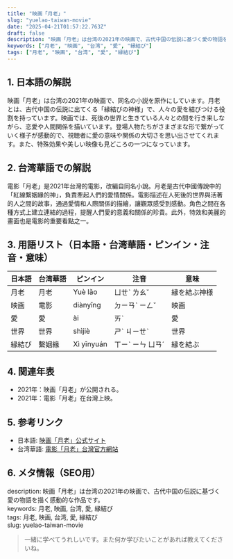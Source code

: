 ```yaml
---
title: "映画「月老」"
slug: "yuelao-taiwan-movie"
date: "2025-04-21T01:57:22.763Z"
draft: false
description: "映画「月老」は台湾の2021年の映画で、古代中国の伝説に基づく愛の物語を描く感動的な作品です。"
keywords: ["月老", "映画", "台湾", "愛", "縁結び"]
tags: ["月老", "映画", "台湾", "愛", "縁結び"]
---
```


## 1. 日本語の解説  
映画「月老」は台湾の2021年の映画で、同名の小説を原作にしています。月老とは、古代中国の伝説に出てくる「縁結びの神様」で、人々の愛を結びつける役割を持っています。映画では、死後の世界と生きている人々との間を行き来しながら、恋愛や人間関係を描いています。登場人物たちがさまざまな形で繋がっていく様子が感動的で、視聴者に愛の意味や関係の大切さを思い出させてくれます。また、特殊効果や美しい映像も見どころの一つになっています。

## 2. 台湾華語での解説  
電影「月老」是2021年台灣的電影，改編自同名小說。月老是古代中國傳說中的「紅線繫姻緣的神」，負責牽起人們的愛情關係。電影描述在人死後的世界與活著的人之間的故事，通過愛情和人際關係的描繪，讓觀眾感受到感動。角色之間在各種方式上建立連結的過程，提醒人們愛的意義和關係的珍貴。此外，特效和美麗的畫面也是電影的重要看點之一。

## 3. 用語リスト（日本語・台湾華語・ピンイン・注音・意味）  
| 日本語   | 台湾華語   | ピンイン | 注音    | 意味                  |  
|---------|-----------|---------|--------|---------------------|  
| 月老     | 月老     | Yuè lǎo | ㄩㄝˋ ㄌㄠˇ | 縁を結ぶ神様          |  
| 映画     | 電影     | diànyǐng | ㄉㄧㄢˋ ㄧㄥˇ | 映画                  |  
| 愛       | 愛       | ài      | ㄞˋ    | 愛                  |  
| 世界     | 世界     | shìjiè  | ㄕˋ ㄐㄧㄝˋ | 世界                  |  
| 縁結び | 繫姻緣   | Xì yīnyuán | ㄒㄧˋ ㄧㄣ ㄩㄢˊ | 縁を結ぶ               |  

## 4. 関連年表  
- 2021年：映画「月老」が公開される。  
- 2021年：電影「月老」在台灣上映。  

## 5. 参考リンク  
- 日本語: [映画「月老」公式サイト](https://example-jp.com/yuelao)  
- 台湾華語: [電影「月老」台灣官方網站](https://example-tw.com/yuelao)  

## 6. メタ情報（SEO用）  
description: 映画「月老」は台湾の2021年の映画で、古代中国の伝説に基づく愛の物語を描く感動的な作品です。  
keywords: 月老, 映画, 台湾, 愛, 縁結び  
tags: 月老, 映画, 台湾, 愛, 縁結び  
slug: yuelao-taiwan-movie  

> 一緒に学べてうれしいです。また何か学びたいことがあれば教えてくださいね。